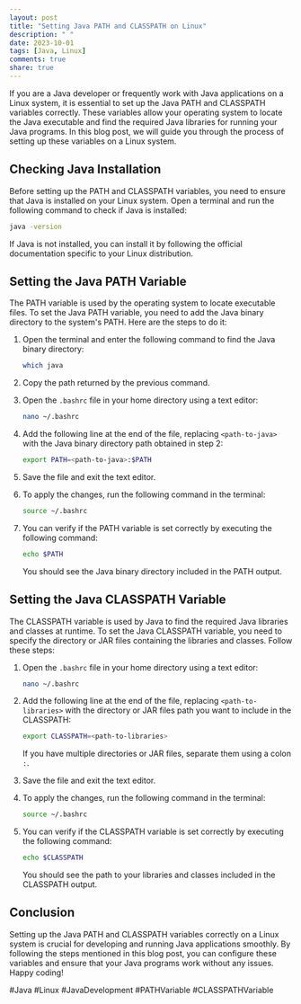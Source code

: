 ```yaml
---
layout: post
title: "Setting Java PATH and CLASSPATH on Linux"
description: " "
date: 2023-10-01
tags: [Java, Linux]
comments: true
share: true
---
```


If you are a Java developer or frequently work with Java applications on a Linux system, it is essential to set up the Java PATH and CLASSPATH variables correctly. These variables allow your operating system to locate the Java executable and find the required Java libraries for running your Java programs. In this blog post, we will guide you through the process of setting up these variables on a Linux system.

## Checking Java Installation

Before setting up the PATH and CLASSPATH variables, you need to ensure that Java is installed on your Linux system. Open a terminal and run the following command to check if Java is installed:

```bash
java -version
```

If Java is not installed, you can install it by following the official documentation specific to your Linux distribution.

## Setting the Java PATH Variable

The PATH variable is used by the operating system to locate executable files. To set the Java PATH variable, you need to add the Java binary directory to the system's PATH. Here are the steps to do it:

1. Open the terminal and enter the following command to find the Java binary directory:
   ```bash
   which java
   ```

2. Copy the path returned by the previous command.

3. Open the `.bashrc` file in your home directory using a text editor:
   ```bash
   nano ~/.bashrc
   ```

4. Add the following line at the end of the file, replacing `<path-to-java>` with the Java binary directory path obtained in step 2:
   ```bash
   export PATH=<path-to-java>:$PATH
   ```

5. Save the file and exit the text editor.

6. To apply the changes, run the following command in the terminal:
   ```bash
   source ~/.bashrc
   ```

7. You can verify if the PATH variable is set correctly by executing the following command:
   ```bash
   echo $PATH
   ```

    You should see the Java binary directory included in the PATH output.

## Setting the Java CLASSPATH Variable

The CLASSPATH variable is used by Java to find the required Java libraries and classes at runtime. To set the Java CLASSPATH variable, you need to specify the directory or JAR files containing the libraries and classes. Follow these steps:

1. Open the `.bashrc` file in your home directory using a text editor:
   ```bash
   nano ~/.bashrc
   ```

2. Add the following line at the end of the file, replacing `<path-to-libraries>` with the directory or JAR files path you want to include in the CLASSPATH:
   ```bash
   export CLASSPATH=<path-to-libraries>
   ```

   If you have multiple directories or JAR files, separate them using a colon `:`.

3. Save the file and exit the text editor.

4. To apply the changes, run the following command in the terminal:
   ```bash
   source ~/.bashrc
   ```

5. You can verify if the CLASSPATH variable is set correctly by executing the following command:
   ```bash
   echo $CLASSPATH
   ```

   You should see the path to your libraries and classes included in the CLASSPATH output.

## Conclusion

Setting up the Java PATH and CLASSPATH variables correctly on a Linux system is crucial for developing and running Java applications smoothly. By following the steps mentioned in this blog post, you can configure these variables and ensure that your Java programs work without any issues. Happy coding!

#Java #Linux #JavaDevelopment #PATHVariable #CLASSPATHVariable